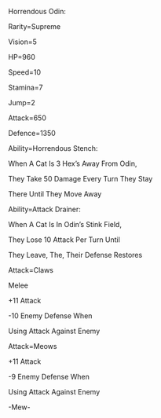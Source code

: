 Horrendous Odin:

Rarity=Supreme

Vision=5

HP=960

Speed=10

Stamina=7

Jump=2

Attack=650

Defence=1350

Ability=Horrendous Stench:

When A Cat Is 3 Hex’s Away From Odin,

They Take 50 Damage Every Turn They Stay

There Until They Move Away

Ability=Attack Drainer:

When A Cat Is In Odin’s Stink Field,

They Lose 10 Attack Per Turn Until

They Leave, The, Their Defense Restores

Attack=Claws

Melee

+11 Attack

-10 Enemy Defense When 

Using Attack Against Enemy

Attack=Meows

+11 Attack

-9 Enemy Defense When

Using Attack Against Enemy

-Mew-
